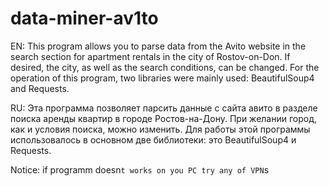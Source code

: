 # data-miner-av1to
EN: This program allows you to parse data from the Avito website in the search section for apartment rentals in the city of Rostov-on-Don. If desired, the city, as well as the search conditions, can be changed. For the operation of this program, two libraries were mainly used: BeautifulSoup4 and Requests. 

RU: Эта программа позволяет парсить данные с сайта авито в разделе поиска аренды квартир в городе Ростов-на-Дону. При желании город, как и условия поиска, можно изменить. Для работы этой программы использовалось в основном две библиотеки: это BeautifulSoup4 и Requests. 

Notice: if programm doesn`t works on you PC try any of VPN`s
